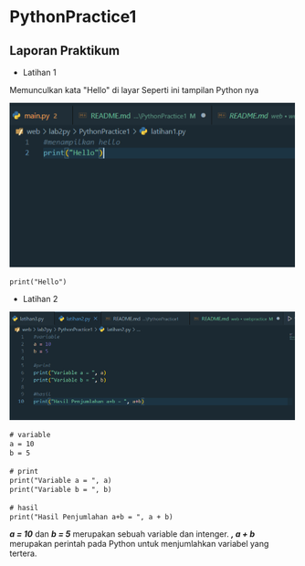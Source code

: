 # PythonPractice1

## Laporan Praktikum

* Latihan 1

<p> 
Memunculkan kata "Hello" di layar
Seperti ini tampilan Python nya
</p>

<img src="image/sslat1.png" width="500">

    print("Hello")  

* Latihan 2

<img src="image/sslat2.png" width="500">

    # variable
    a = 10
    b = 5

    # print
    print("Variable a = ", a)
    print("Variable b = ", b)
    
    # hasil
    print("Hasil Penjumlahan a+b = ", a + b)

***a = 10*** dan ***b = 5*** merupakan sebuah variable dan intenger.
***, a + b*** merupakan perintah pada Python untuk menjumlahkan variabel yang tertera.